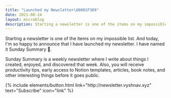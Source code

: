 ```yaml
---
title: "Launched my Newsletter\U0001F389"
date: 2021-08-24
layout: microblog
description: Starting a newsletter is one of the items on my impossible list. And today, I'm so happy to announce that I have launched my newsletter
---
```

Starting a newsletter is one of the items on my impossible list. And today, I'm so happy to announce that I have launched my newsletter. I have named it Sunday Summary 🥝.

Sunday Summary is a weekly newsletter where I write about things I created, enjoyed, and discovered that week. Also, you will receive productivity tips, early access to Notion templates, articles, book notes, and other interesting things before it goes public.

<p class="text-center">
{% include elements/button.html link="http://newsletter.vyshnav.xyz" text="Subscribe" icon="link" %}
</p>